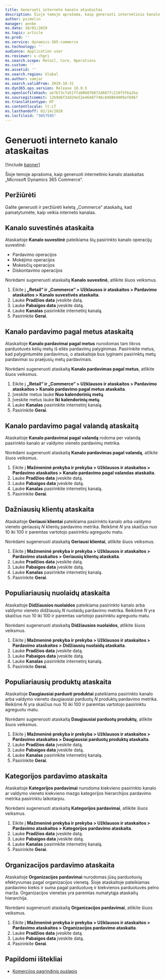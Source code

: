 ```yaml
---
title: Generuoti interneto kanalo ataskaitas
description: Šioje temoje aprašoma, kaip generuoti internetinio kanalo ataskaitas „Microsoft Dynamics 365 Commerce“.
author: psimolin
manager: annbe
ms.date: 10/01/2019
ms.topic: article
ms.prod: ''
ms.service: dynamics-365-commerce
ms.technology: ''
audience: Application user
ms.reviewer: v-chgri
ms.search.scope: Retail, Core, Operations
ms.custom: ''
ms.assetid: ''
ms.search.region: Global
ms.author: samjar
ms.search.validFrom: 2019-10-31
ms.dyn365.ops.version: Release 10.0.5
ms.openlocfilehash: ae7b73c7a51ffa606876072d607fc219f5f6a2ba
ms.sourcegitcommit: 12b9d6f2dd24e52e46487748c848864909af6967
ms.translationtype: HT
ms.contentlocale: lt-LT
ms.lasthandoff: 02/14/2020
ms.locfileid: "3057595"
---
```

# <a name="generate-online-channel-reports"></a>Generuoti interneto kanalo ataskaitas


[!include [banner](includes/banner.md)]

Šioje temoje aprašoma, kaip generuoti internetinio kanalo ataskaitas „Microsoft Dynamics 365 Commerce“.

## <a name="overview"></a>Peržiūrėti

Galite generuoti ir peržiūrėti keletą „Commerce“ ataskaitų, kad pamatytumėte, kaip veikia interneto kanalas.

## <a name="channel-summary-report"></a>Kanalo suvestinės ataskaita

Ataskaitoje **Kanalo suvestinė** pateikiama šių pasirinkto kanalo operacijų suvestinė:

- Pardavimo operacijos
- Mokėjimo operacijos
- Mokesčių operacijos
- Diskontavimo operacijos

Norėdami sugeneruoti ataskaitą **Kanalo suvestinė**, atlikite šiuos veiksmus.

1. Eikite į **„Retail“ ir „Commerce“ \> Užklausos ir ataskaitos \> Pardavimo ataskaitos \> Kanalo suvestivės ataskaita**.
1. Lauke **Pradžios data** įveskite datą.
1. Lauke **Pabaigos data** įveskite datą.
1. Lauke **Kanalas** pasirinkite internetinį kanalą.
1. Pasirinkite **Gerai**.
 
## <a name="channel-sales-by-year-report"></a>Kanalo pardavimo pagal metus ataskaitą 

Ataskaitoje **Kanalo pardavimai pagal metus** nurodomas tam tikros parduotuvės kelių metų iš eilės pardavimų palyginimas. Pasirinkite metus, kad palygintumėte pardavimus, o ataskaitoje bus lyginami pasirinktų metų pardavimai su praėjusių metų pardavimais.

Norėdami sugeneruoti ataskaitą **Kanalo pardavimas pagal metus**, atlikite šiuos veiksmus.

1. Eikite į **„Retail“ ir „Commerce“ \> Užklausos ir ataskaitos \> Pardavimo ataskaitos \> Kanalo pardavimo pagal metus ataskaita**.
1. Įveskite metus lauke **Nuo kalendorinių metų**.
1. Įveskite metus lauke **Iki kalendorinių metų**.
1. Lauke **Kanalas** pasirinkite internetinį kanalą.
1. Pasirinkite **Gerai**.

## <a name="channel-sales-by-hour-report"></a>Kanalo pardavimo pagal valandą ataskaitą

Ataskaitoje **Kanalo pardavimai pagal valandą** rodoma per valandą pasirinkto kanalo ar valdymo vieneto pardavimų metrika.

Norėdami sugeneruoti ataskaitą **Kanalo pardavimas pagal valandą**, atlikite šiuos veiksmus.

1. Eikite į **Mažmeninė prekyba ir prekyba \> Užklausos ir ataskaitos \> Pardavimo ataskaitos \> Kanalo pardavimo pagal valandas ataskaita**.
1. Lauke **Pradžios data** įveskite datą.
1. Lauke **Pabaigos data** įveskite datą.
1. Lauke **Kanalas** pasirinkite internetinį kanalą.
1. Pasirinkite **Gerai**.

## <a name="top-customers-report"></a>Dažniausių klientų ataskaita

Ataskaitoje **Geriausi klientai** pateikiama pasirinkto kanalo arba valdymo vieneto geriausių *N* klientų pardavimo metrika. Reikšmė *N* yra skaičius nuo 10 iki 100 ir paremtas vartotojo pasirinktu agreguotu matu.

Norėdami sugeneruoti ataskaitą **Geriausi klientai**, atlikite šiuos veiksmus.

1. Eikite į **Mažmeninė prekyba ir prekyba \> Užklausos ir ataskaitos \> Pardavimo ataskaitos \> Geriausių klientų ataskaita**.
1. Lauke **Pradžios data** įveskite datą.
1. Lauke **Pabaigos data** įveskite datą.
1. Lauke **Kanalas** pasirinkite internetinį kanalą.
1. Pasirinkite **Gerai**.

## <a name="top-discounts-report"></a>Populiariausių nuolaidų ataskaita

Ataskaitoje **Didžiausios nuolaidos** pateikiama pasirinkto kanalo arba valdymo vieneto didžiausių *N* nuolaidų pardavimo metrika. Reikšmė *N* yra skaičius nuo 10 iki 100 ir paremtas vartotojo pasirinktu agreguotu matu.

Norėdami sugeneruoti ataskaitą **Didžiausios nuolaidos**, atlikite šiuos veiksmus.

1. Eikite į **Mažmeninė prekyba ir prekyba \> Užklausos ir ataskaitos \> Pardavimo ataskaitos \> Didžiausių nuolaidų ataskaita**.
1. Lauke **Pradžios data** įveskite datą.
1. Lauke **Pabaigos data** įveskite datą.
1. Lauke **Kanalas** pasirinkite internetinį kanalą.
1. Pasirinkite **Gerai**.

## <a name="top-products-report"></a>Populiariausių produktų ataskaita

Ataskaitoje **Daugiausiai parduoti produktai** pateikiama pasirinkto kanalo arba valdymo vieneto daugiausiai parduotų *N* produktų pardavimo metrika. Reikšmė *N* yra skaičius nuo 10 iki 100 ir paremtas vartotojo pasirinktu agreguotu matu.

Norėdami sugeneruoti ataskaitą **Daugiausiai parduotų produktų**, atlikite šiuos veiksmus.

1. Eikite į **Mažmeninė prekyba ir prekyba \> Užklausos ir ataskaitos \> Pardavimo ataskaitos \> Daugiausiai parduotų produktų ataskaita**.
1. Lauke **Pradžios data** įveskite datą.
1. Lauke **Pabaigos data** įveskite datą.
1. Lauke **Kanalas** pasirinkite internetinį kanalą.
1. Pasirinkite **Gerai**.

## <a name="category-sales-report"></a>Kategorijos pardavimo ataskaita

Ataskaitoje **Kategorijos pardavimai** nurodoma kiekvieno pasirinkto kanalo ar valdymo vieneto kiekvieno mazgo kategorijos hierarchijos pardavimo metrika pasirinktu laikotarpiu.

Norėdami sugeneruoti ataskaitą **Kategorijos pardavimai**, atlikite šiuos veiksmus.

1. Eikite į **Mažmeninė prekyba ir prekyba \> Užklausos ir ataskaitos \> Pardavimo ataskaitos \> Kategorijos pardavimo ataskaita**.
1. Lauke **Pradžios data** įveskite datą.
1. Lauke **Pabaigos data** įveskite datą.
1. Lauke **Kanalas** pasirinkite internetinį kanalą.
1. Pasirinkite **Gerai**.

## <a name="organization-sales-report"></a>Organizacijos pardavimo ataskaita

Ataskaitoje **Organizacijos pardavimai** nurodomas jūsų parduotuvių efektyvumas pagal organizacijos vienetą. Šioje ataskaitoje pateikiamas pardavimo kiekis ir suma pagal parduotuvę ir kiekvienos parduotuvės pelno marža. Organizacijos vienetas yra paremtas numatytąja ataskaitų hierarchija.

Norėdami sugeneruoti ataskaitą **Organizacijos pardavimai**, atlikite šiuos veiksmus.

1. Eikite į **Mažmeninė prekyba ir prekyba \> Užklausos ir ataskaitos \> Pardavimo ataskaitos \> Organizacijos pardavimo ataskaita**.
1. Lauke **Pradžios data** įveskite datą.
1. Lauke **Pabaigos data** įveskite datą.
1. Pasirinkite **Gerai**.

## <a name="additional-resources"></a>Papildomi ištekliai

- [Komercijos pagrindinis puslapis](../retail/index.md)

